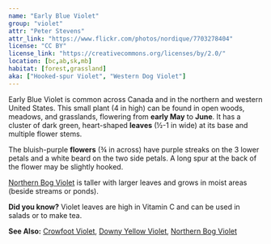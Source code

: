 ```yaml
---
name: "Early Blue Violet"
group: "violet"
attr: "Peter Stevens"
attr_link: "https://www.flickr.com/photos/nordique/7703278404"
license: "CC BY"
license_link: "https://creativecommons.org/licenses/by/2.0/"
location: [bc,ab,sk,mb]
habitat: [forest,grassland]
aka: ["Hooked-spur Violet", "Western Dog Violet"]
---
```

Early Blue Violet is common across Canada and in the northern and western United States. This small plant (4 in high) can be found in open woods, meadows, and grasslands, flowering from **early May** to **June**. It has a cluster of dark green, heart-shaped **leaves** (½-1 in wide) at its base and multiple flower stems.

The bluish-purple **flowers** (¾ in across) have purple streaks on the 3 lower petals and a white beard on the two side petals. A long spur at the back of the flower may be slightly hooked.

[Northern Bog Violet](/plants/nbogvio) is taller with larger leaves and grows in moist areas (beside streams or ponds).

**Did you know?** Violet leaves are high in Vitamin C and can be used in salads or to make tea.

<!-- generated, do not edit -->
**See Also:**
[Crowfoot Violet](/plants/crowvio),
[Downy Yellow Violet](/plants/downvio),
[Northern Bog Violet](/plants/nbogvio)
